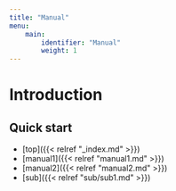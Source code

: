 ```yaml
---
title: "Manual"
menu:
    main:
        identifier: "Manual"
        weight: 1
---
```

# Introduction

## Quick start

* [top]({{< relref "_index.md" >}})
* [manual1]({{< relref "manual1.md" >}})
* [manual2]({{< relref "manual2.md" >}})
* [sub]({{< relref "sub/sub1.md" >}})
